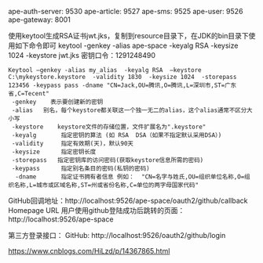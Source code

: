 ape-auth-server: 9530
ape-article: 9527
ape-sms: 9525
ape-user: 9526
ape-gateway: 8001

使用keytool生成RSA证书jwt.jks，复制到resource目录下，在JDK的bin目录下使用如下命令即可
keytool -genkey -alias ape-space -keyalg RSA -keysize 1024 -keystore jwt.jks
密钥口令：1291248490
````
Keytool –genkey -alias my_alias  -keyalg RSA  –keystore  C:\mykeystore.keystore  -validity 1830  -keysize 1024  -storepass  123456 -keypass pass -dname "CN=Jack,OU=腾讯,O=腾讯,L=深圳市,ST=广东省,C=Tecent"
 -genkey    表示要创建新的密钥
 -alias   别名，每个keystore都关联这一个独一无二的alias，这个alias通常不区分大小写
 -keystore    keystore文件的存储位置，文件扩展名为".keystore"
 -keyalg       指定密钥的算法 (如 RSA  DSA（如果不指定默认采用DSA）)
 -validity     指定有效期(天)，默认90天
 -keysize      指定密钥长度
 -storepass   指定密钥库的访问密码(获取keystore信息所需的密码)
 -keypass      指定别名条目的密码(私钥的密码)
  -dname       指定证书拥有者信息 例如：  "CN=名字与姓氏,OU=组织单位名称,O=组织名称,L=城市或区域名称,ST=州或省份名称,C=单位的两字母国家代码"
````
GitHub回调地址：http://localhost:9526/ape-space/oauth2/github/callback
Homepage URL 用户使用github登陆成功后跳转的页面：http://localhost:9526/ape-space

第三方登录接口：
GitHub: http://localhost:9526/oauth2/github/login

https://www.cnblogs.com/HiLzd/p/14367865.html
